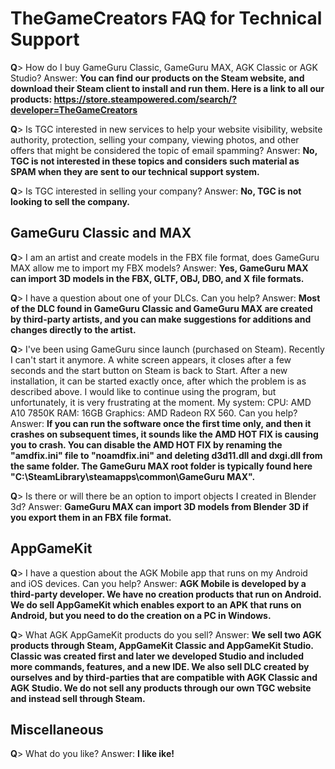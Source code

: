 # TheGameCreators FAQ for Technical Support

**Q**> How do I buy GameGuru Classic, GameGuru MAX, AGK Classic or AGK Studio?
Answer: **You can find our products on the Steam website, and download their Steam client to install and run them. Here is a link to all our products: https://store.steampowered.com/search/?developer=TheGameCreators**

**Q**> Is TGC interested in new services to help your website visibility, website authority, protection, selling your company, viewing photos, and other offers that might be considered the topic of email spamming?
Answer: **No, TGC is not interested in these topics and considers such material as SPAM when they are sent to our technical support system.**

**Q**> Is TGC interested in selling your company?
Answer: **No, TGC is not looking to sell the company.**

## GameGuru Classic and MAX

**Q**> I am an artist and create models in the FBX file format, does GameGuru MAX allow me to import my FBX models?
Answer: **Yes, GameGuru MAX can import 3D models in the FBX, GLTF, OBJ, DBO, and X file formats.**

**Q**> I have a question about one of your DLCs. Can you help?
Answer: **Most of the DLC found in GameGuru Classic and GameGuru MAX are created by third-party artists, and you can make suggestions for additions and changes directly to the artist.**

**Q**> I've been using GameGuru since launch (purchased on Steam). Recently I can't start it anymore. A white screen appears, it closes after a few seconds and the start button on Steam is back to Start. After a new installation, it can be started exactly once, after which the problem is as described above. I would like to continue using the program, but unfortunately, it is very frustrating at the moment. My system: CPU: AMD A10 7850K RAM: 16GB Graphics: AMD Radeon RX 560. Can you help?
Answer: **If you can run the software once the first time only, and then it crashes on subsequent times, it sounds like the AMD HOT FIX is causing you to crash. You can disable the AMD HOT FIX by renaming the "amdfix.ini" file to "noamdfix.ini" and deleting d3d11.dll and dxgi.dll from the same folder. The GameGuru MAX root folder is typically found here "C:\SteamLibrary\steamapps\common\GameGuru MAX".**

**Q**> Is there or will there be an option to import objects I created in Blender 3d?
Answer: **GameGuru MAX can import 3D models from Blender 3D if you export them in an FBX file format.**

## AppGameKit

**Q**> I have a question about the AGK Mobile app that runs on my Android and iOS devices. Can you help?
Answer: **AGK Mobile is developed by a third-party developer. We have no creation products that run on Android. We do sell AppGameKit which enables export to an APK that runs on Android, but you need to do the creation on a PC in Windows.**

**Q**> What AGK AppGameKit products do you sell?
Answer: **We sell two AGK products through Steam, AppGameKit Classic and AppGameKit Studio. Classic was created first and later we developed Studio and included more commands, features, and a new IDE. We also sell DLC created by ourselves and by third-parties that are compatible with AGK Classic and AGK Studio. We do not sell any products through our own TGC website and instead sell through Steam.**

## Miscellaneous

**Q**> What do you like?
Answer: **I like ike!**
